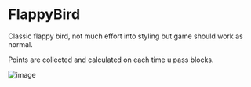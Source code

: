 # FlappyBird

Classic flappy bird, not much effort into styling but game should work as normal.

Points are collected and calculated on each time u pass blocks.

![image](https://user-images.githubusercontent.com/12135734/166323921-67f2d608-59ad-4f4a-997f-a63ae4fea2ff.png)
